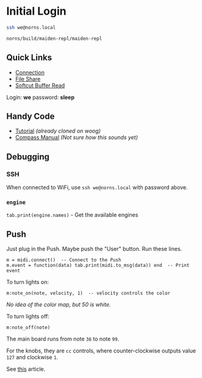 # Initial Login

```bash
ssh we@norns.local

norns/build/maiden-repl/maiden-repl
```

## 


## Quick Links

- [Connection](https://monome.org/docs/norns/play/#network-connect)
- [File Share](https://monome.org/docs/norns/fileshare/)
- [Softcut Buffer Read](https://monome.org/norns/modules/softcut.html#buffer_read_mono)

Login: **we**
password: **sleep**

## Handy Code

- [Tutorial](https://github.com/neauoire/tutorial) *(already cloned on woog)*
- [Compass Manual](https://compass-manual.glitch.me/) *(Not sure how this sounds yet)*

## Debugging

### SSH

When connected to WiFi, use `ssh we@norns.local` with password above.

### `engine`

`tab.print(engine.names)` - Get the available engines

## Push

Just plug in the Push. Maybe push the "User" button. Run these lines.

```
m = midi.connect()  -- Connect to the Push
m.event = function(data) tab.print(midi.to_msg(data)) end  -- Print event
```

To turn lights on:

```
m:note_on(note, velocity, 1)  -- velocity controls the color
```

*No idea of the color map, but 50 is white.*

To turn lights off:

```
m:note_off(note)
```

The main board runs from note `36` to note `99`.

For the knobs, they are `cc` controls, where counter-clockwise outputs value `127` and clockwise `1`.

See [this](https://help.ableton.com/hc/en-us/articles/209071249-Push-1-2-User-Mode-for-custom-MIDI-mappings) article.

